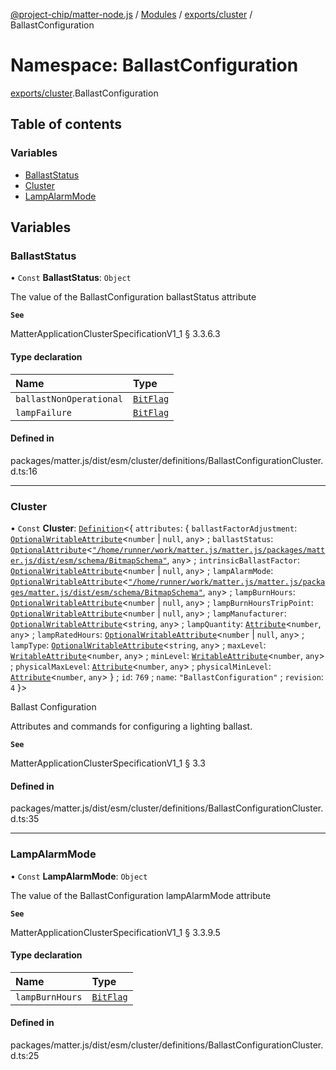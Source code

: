 [@project-chip/matter-node.js](../README.md) / [Modules](../modules.md) / [exports/cluster](exports_cluster.md) / BallastConfiguration

# Namespace: BallastConfiguration

[exports/cluster](exports_cluster.md).BallastConfiguration

## Table of contents

### Variables

- [BallastStatus](exports_cluster.BallastConfiguration.md#ballaststatus)
- [Cluster](exports_cluster.BallastConfiguration.md#cluster)
- [LampAlarmMode](exports_cluster.BallastConfiguration.md#lampalarmmode)

## Variables

### BallastStatus

• `Const` **BallastStatus**: `Object`

The value of the BallastConfiguration ballastStatus attribute

**`See`**

MatterApplicationClusterSpecificationV1_1 § 3.3.6.3

#### Type declaration

| Name | Type |
| :------ | :------ |
| `ballastNonOperational` | [`BitFlag`](exports_schema.md#bitflag-1) |
| `lampFailure` | [`BitFlag`](exports_schema.md#bitflag-1) |

#### Defined in

packages/matter.js/dist/esm/cluster/definitions/BallastConfigurationCluster.d.ts:16

___

### Cluster

• `Const` **Cluster**: [`Definition`](exports_cluster.ClusterFactory.md#definition)\<\{ `attributes`: \{ `ballastFactorAdjustment`: [`OptionalWritableAttribute`](exports_cluster.md#optionalwritableattribute)\<`number` \| ``null``, `any`\> ; `ballastStatus`: [`OptionalAttribute`](exports_cluster.md#optionalattribute)\<[`"/home/runner/work/matter.js/matter.js/packages/matter.js/dist/esm/schema/BitmapSchema"`](export._internal_.__home_runner_work_matter_js_matter_js_packages_matter_js_dist_esm_schema_BitmapSchema_.md), `any`\> ; `intrinsicBallastFactor`: [`OptionalWritableAttribute`](exports_cluster.md#optionalwritableattribute)\<`number` \| ``null``, `any`\> ; `lampAlarmMode`: [`OptionalWritableAttribute`](exports_cluster.md#optionalwritableattribute)\<[`"/home/runner/work/matter.js/matter.js/packages/matter.js/dist/esm/schema/BitmapSchema"`](export._internal_.__home_runner_work_matter_js_matter_js_packages_matter_js_dist_esm_schema_BitmapSchema_.md), `any`\> ; `lampBurnHours`: [`OptionalWritableAttribute`](exports_cluster.md#optionalwritableattribute)\<`number` \| ``null``, `any`\> ; `lampBurnHoursTripPoint`: [`OptionalWritableAttribute`](exports_cluster.md#optionalwritableattribute)\<`number` \| ``null``, `any`\> ; `lampManufacturer`: [`OptionalWritableAttribute`](exports_cluster.md#optionalwritableattribute)\<`string`, `any`\> ; `lampQuantity`: [`Attribute`](exports_cluster.md#attribute)\<`number`, `any`\> ; `lampRatedHours`: [`OptionalWritableAttribute`](exports_cluster.md#optionalwritableattribute)\<`number` \| ``null``, `any`\> ; `lampType`: [`OptionalWritableAttribute`](exports_cluster.md#optionalwritableattribute)\<`string`, `any`\> ; `maxLevel`: [`WritableAttribute`](exports_cluster.md#writableattribute)\<`number`, `any`\> ; `minLevel`: [`WritableAttribute`](exports_cluster.md#writableattribute)\<`number`, `any`\> ; `physicalMaxLevel`: [`Attribute`](exports_cluster.md#attribute)\<`number`, `any`\> ; `physicalMinLevel`: [`Attribute`](exports_cluster.md#attribute)\<`number`, `any`\>  } ; `id`: ``769`` ; `name`: ``"BallastConfiguration"`` ; `revision`: ``4``  }\>

Ballast Configuration

Attributes and commands for configuring a lighting ballast.

**`See`**

MatterApplicationClusterSpecificationV1_1 § 3.3

#### Defined in

packages/matter.js/dist/esm/cluster/definitions/BallastConfigurationCluster.d.ts:35

___

### LampAlarmMode

• `Const` **LampAlarmMode**: `Object`

The value of the BallastConfiguration lampAlarmMode attribute

**`See`**

MatterApplicationClusterSpecificationV1_1 § 3.3.9.5

#### Type declaration

| Name | Type |
| :------ | :------ |
| `lampBurnHours` | [`BitFlag`](exports_schema.md#bitflag-1) |

#### Defined in

packages/matter.js/dist/esm/cluster/definitions/BallastConfigurationCluster.d.ts:25
